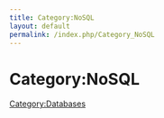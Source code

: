 ```yaml
---
title: Category:NoSQL
layout: default
permalink: /index.php/Category_NoSQL
---
```


# Category:NoSQL

[Category:Databases](Category_Databases)